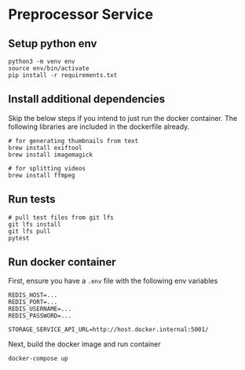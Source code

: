 # Preprocessor Service

## Setup python env
```
python3 -m venv env
source env/bin/activate
pip install -r requirements.txt
```

## Install additional dependencies
Skip the below steps if you intend to just run the docker container. The following libraries are included in the dockerfile already.
```
# for generating thumbnails from text
brew install exiftool
brew install imagemagick  

# for splitting videos
brew install ffmpeg  
```

## Run tests
```
# pull test files from git lfs
git lfs install
git lfs pull
pytest
```

## Run docker container
First, ensure you have a `.env` file with the following env variables
```
REDIS_HOST=...
REDIS_PORT=...
REDIS_USERNAME=...
REDIS_PASSWORD=...

STORAGE_SERVICE_API_URL=http://host.docker.internal:5001/
```

Next, build the docker image and run container
```
docker-compose up
```